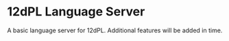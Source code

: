 # 12dPL Language Server

A basic language server for 12dPL. Additional features will be added in time.

